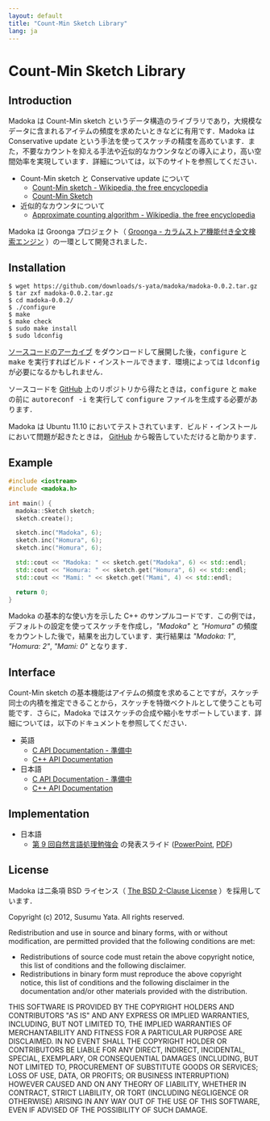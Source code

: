 ```yaml
---
layout: default
title: "Count-Min Sketch Library"
lang: ja
---
```


# Count-Min Sketch Library

## Introduction

Madoka は Count-Min sketch というデータ構造のライブラリであり，大規模なデータに含まれるアイテムの頻度を求めたいときなどに有用です．Madoka は Conservative update という手法を使ってスケッチの精度を高めています．また，不要なカウントを抑える手法や近似的なカウンタなどの導入により，高い空間効率を実現しています．詳細については，以下のサイトを参照してください．

* Count-Min sketch と Conservative update について
  * [Count-Min sketch - Wikipedia, the free encyclopedia](http://en.wikipedia.org/wiki/Count-Min_sketch)
  * [Count-Min Sketch](https://sites.google.com/site/countminsketch/)
* 近似的なカウンタについて
  * [Approximate counting algorithm - Wikipedia, the free encyclopedia](http://en.wikipedia.org/wiki/Approximate_counting_algorithm)

Madoka は Groonga プロジェクト（ [Groonga - カラムストア機能付き全文検索エンジン](http://groonga.org/ja/) ）の一環として開発されました．

## Installation

```
$ wget https://github.com/downloads/s-yata/madoka/madoka-0.0.2.tar.gz
$ tar zxf madoka-0.0.2.tar.gz
$ cd madoka-0.0.2/
$ ./configure
$ make
$ make check
$ sudo make install
$ sudo ldconfig
```

[ソースコードのアーカイブ](https://github.com/downloads/s-yata/madoka/madoka-0.0.2.tar.gz) をダウンロードして展開した後，<kbd>configure</kbd> と <kbd>make</kbd> を実行すればビルド・インストールできます．環境によっては <kbd>ldconfig</kbd> が必要になるかもしれません．

ソースコードを [GitHub](http://github.com/s-yata/madoka) 上のリポジトリから得たときは，<kbd>configure</kbd> と <kbd>make</kbd> の前に <kbd>autoreconf -i</kbd> を実行して <kbd>configure</kbd> ファイルを生成する必要があります．

Madoka は Ubuntu 11.10 においてテストされています．ビルド・インストールにおいて問題が起きたときは， [GitHub](http://github.com/s-yata/madoka/issues) から報告していただけると助かります．

## Example

```cpp
#include <iostream>
#include <madoka.h>

int main() {
  madoka::Sketch sketch;
  sketch.create();

  sketch.inc("Madoka", 6);
  sketch.inc("Homura", 6);
  sketch.inc("Homura", 6);

  std::cout << "Madoka: " << sketch.get("Madoka", 6) << std::endl;
  std::cout << "Homura: " << sketch.get("Homura", 6) << std::endl;
  std::cout << "Mami: " << sketch.get("Mami", 4) << std::endl;

  return 0;
}
```

Madoka の基本的な使い方を示した C++ のサンプルコードです．この例では，デフォルトの設定を使ってスケッチを作成し，<var>"Madoka"</var> と <var>"Homura"</var> の頻度をカウントした後で，結果を出力しています．実行結果は <var>"Madoka: 1"</var>, <var>"Homura: 2"</var>, <var>"Mami: 0"</var> となります．

## Interface

Count-Min sketch の基本機能はアイテムの頻度を求めることですが，スケッチ同士の内積を推定できることから，スケッチを特徴ベクトルとして使うことも可能です．さらに，Madoka ではスケッチの合成や縮小をサポートしています．詳細については，以下のドキュメントを参照してください．

* 英語
  * [C API Documentation - 準備中](doc/c-api.html)
  * [C++ API Documentation](doc/cpp-api.html)
* 日本語
  * [C API Documentation - 準備中](doc/c-api.ja.html)
  * [C++ API Documentation](doc/cpp-api.ja.html)

## Implementation

* 日本語
  * [第 9 回自然言語処理勉強会](http://atnd.org/events/25020) の発表スライド ([PowerPoint](https://github.com/downloads/s-yata/madoka/TokyoNLP-09-madoka.pptx), [PDF](https://github.com/downloads/s-yata/madoka/TokyoNLP-09-madoka.pdf))

## License

Madoka は二条項 BSD ライセンス（ [The BSD 2-Clause License](http://www.opensource.org/licenses/bsd-license.php) ）を採用しています．

Copyright (c) 2012, Susumu Yata. All rights reserved.

Redistribution and use in source and binary forms, with or without modification, are permitted provided that the following conditions are met:

* Redistributions of source code must retain the above copyright notice, this list of conditions and the following disclaimer.
* Redistributions in binary form must reproduce the above copyright notice, this list of conditions and the following disclaimer in the documentation and/or other materials provided with the distribution.

THIS SOFTWARE IS PROVIDED BY THE COPYRIGHT HOLDERS AND CONTRIBUTORS "AS IS" AND ANY EXPRESS OR IMPLIED WARRANTIES, INCLUDING, BUT NOT LIMITED TO, THE IMPLIED WARRANTIES OF MERCHANTABILITY AND FITNESS FOR A PARTICULAR PURPOSE ARE DISCLAIMED. IN NO EVENT SHALL THE COPYRIGHT HOLDER OR CONTRIBUTORS BE LIABLE FOR ANY DIRECT, INDIRECT, INCIDENTAL, SPECIAL, EXEMPLARY, OR CONSEQUENTIAL DAMAGES (INCLUDING, BUT NOT LIMITED TO, PROCUREMENT OF SUBSTITUTE GOODS OR SERVICES; LOSS OF USE, DATA, OR PROFITS; OR BUSINESS INTERRUPTION) HOWEVER CAUSED AND ON ANY THEORY OF LIABILITY, WHETHER IN CONTRACT, STRICT LIABILITY, OR TORT (INCLUDING NEGLIGENCE OR OTHERWISE) ARISING IN ANY WAY OUT OF THE USE OF THIS SOFTWARE, EVEN IF ADVISED OF THE POSSIBILITY OF SUCH DAMAGE.
